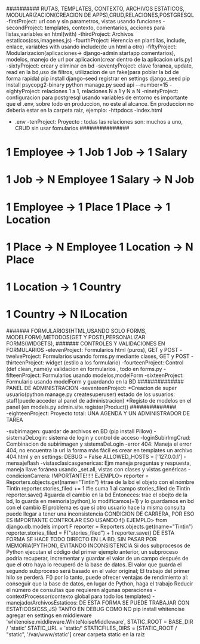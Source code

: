 ########## RUTAS, TEMPLATES, CONTEXTO, ARCHIVOS ESTATICOS, MODULARIZACION(CREACION DE APPS),CRUD,RELACIONES,POSTGRESQL
-firstProject: url con y sin parametros, vistas usando funciones
-secondProject: templates, contexto, comentarios, acciones para listas,variables en html(with)
-thirdProject: Archivos estaticos(css,imagenes,js)
-fourthProject: Herencia en plantillas, include, enlace, variables with usando include(de un html a otro)
-fiftyProject: Modularizacion(aplicaciones-> django-admin startapp comentarios), modelos,
 manejo de url por aplicacion(crear dentro de la aplicacion urls.py)
-sixtyProject: crear y eliminar en bd
-seventyProject: clave foranea, update, read en la bd,uso de filtros, utilizacion de un fake(para poblar la bd de forma rapida)
pip install django-seed
registrar en settings django_seed
pip install psycopg2-binary
python manage.py seed api --number=15
-eightyProject: relaciones 1 a 1, relaciones N a 1 y N a N
-ninetyProject: configuracion para postgresql usando variables de entorno
es importante que el .env, sobre todo en produccion, no este al alcance. 
En produccion no deberia estar en la carpeta raiz, ejemplo:
-httpdocs
    -index.html
- .env
-tenProject: Proyecto : todas las relaciones son: muchos a uno, CRUD sin usar fomularios
###############
# 1 Employee -> 1 Job       1 Job -> 1 Salary
# 1 Job -> N Employee       1 Salary -> N Job

# 1 Employee -> 1 Place     1 Place -> 1 Location
# 1 Place -> N Employee     1 Location -> N Place

#               1 Location -> 1 Country     
#               1 Country -> N lLocation
####### FORMULARIOS(HTML,USANDO SOLO FORMS, MODELFORM),METODOS(GET Y POST),PERSONALIZAR FORMS(WIDGETS),
####### CONTROLES Y VALIDACIONES EN FORMULARIOS
-elevenProject: Formularios html (puros), GET y POST
-twelveProject: Formularios usando forms.py mediante clases, GET y POST
-thirteenProject: widget (estilo a los formulario)
-fourteenProject: Control (def clean_name)y validacion en formularios , todo en forms.py
-fifteenProject: Formularios usando modelos,modelForm 
-sixteenProject: Formulario usando modelForm y guardando en la BD
############## PANEL DE ADMINISTRACION
-seventeenProject: *Creacion de super usuario(python manage.py createsuperuser)
                    estado de los usuarios: staff(puede acceder al panel de administracion)
                   *Registo de modelos en el panel (en models.py admin.site.register(Product))
##############                   
-eighteenProject: Proyecto total: UNA AGENDA Y UN ADMINISTRADOR DE TAREA

-subirimagen: guardar de archivos en BD (pip install Pillow)
-sistemaDeLogin: sistema de login y control de acceso
-loginSubirImgCrud: Combinacion de subirimagen y sistemaDeLogin
-error 404: Maneja el error 404, no encuentra la url 
la forma más fácil es crear en templates un archivo 404.html y en settings:
DEBUG = False
ALLOWED_HOSTS = ['127.0.0.1']
-mensajeflash
-vistasclasicasgenericas: Ejm maneja preguntas y respuesta, maneja llave foránea usando _set.all, vistas con clases y vistas genéricas
-condicionCarrera: IMPORTANTE!!!!!
EJEMPLO>
reporter = Reporters.objects.get(name="Tintin") #trae de la bd el objeto con el nombre Tintin
reporter.stories_filed += 1 #le suma 1 al campo stories_filed de Tintin
reporter.save()   #guarda el cambio en la bd
Entoneces: trae el obejto de la bd, lo guarda en memoria(python),lo modificamos(+1) y lo guardamos en bd con el cambio
El problema es que si otro usuario hace la misma consulta puede llegar a tener una inconsistencia
CONDICION DE CARRERA, POR ESO ES IMPORTANTE CONTROLAR ESO USANDO f() EJEMPLO>
from django.db.models import F
reporter = Reporters.objects.get(name="Tintin") 
reporter.stories_filed = F("stories_filed") + 1
reporter.save()
DE ESTA FORMA SE HACE TODO DIRECTO EN LA BD, SIN PASAR POR MEMORIA(PYTHON), EVITANDO INCONSISTENCIA
Si dos subprocesos de Python ejecutan el código del primer ejemplo anterior, un subproceso podría recuperar, incrementar y guardar el valor de un campo después de que el otro haya lo recuperó de la base de datos.
El valor que guarda el segundo subproceso será basado en el valor original; El trabajo del primer hilo se perderá.
F() por lo tanto, puede ofrecer ventajas de rendimiento al:
    conseguir que la base de datos, en lugar de Python, haga el trabajo
    Reducir el número de consultas que requieren algunas operaciones
-contextProcessor(contexto global para todo los templates) 
-manejadorArchivosEstaticos: DE ESTA FORMA SE PUEDE TRABAJAR CON ESTATICOS(CSS,JS) TANTO EN DEBUG COMO NO
pip install whitenoise
agregar en settings en middleware 'whitenoise.middleware.WhiteNoiseMiddleware',
STATIC_ROOT = BASE_DIR / 'static'
STATIC_URL = 'static/'
STATICFILES_DIRS = [STATIC_ROOT / "static", '/var/www/static']
crear carpeta static en la raiz

